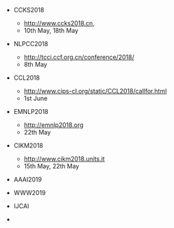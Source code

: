 * CCKS2018
  * http://www.ccks2018.cn, 
  * 10th May, 18th May
* NLPCC2018
  * http://tcci.ccf.org.cn/conference/2018/
  * 8th May
* CCL2018
  * http://www.cips-cl.org/static/CCL2018/callfor.html
  * 1st June

* EMNLP2018
  * http://emnlp2018.org
  * 22th May
* CIKM2018
  * http://www.cikm2018.units.it
  * 15th May, 22th May
* AAAI2019
* WWW2019
* IJCAI
* 